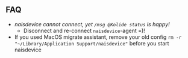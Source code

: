 
## FAQ
* _naisdevice cannot connect, yet `/msg @Kolide status` is happy!_
	* Disconnect and re-connect `naisdevice`-agent =)!
* If you used MacOS migrate assistant, remove your old config `rm -r "~/Library/Application Support/naisdevice"` before you start naisdevice
